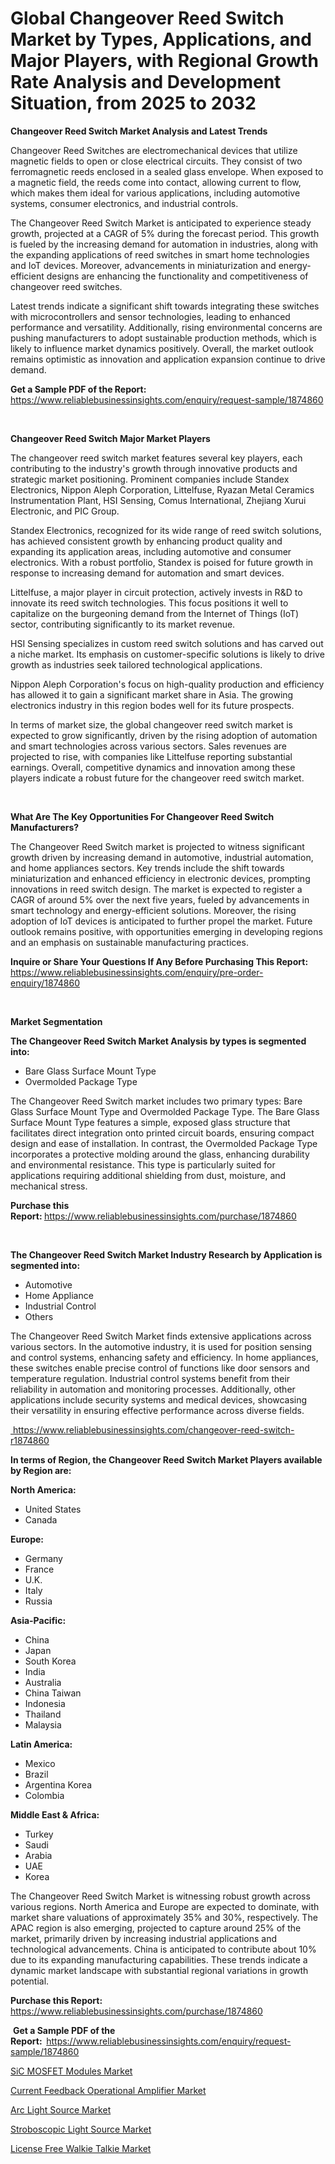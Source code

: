 <p><h1>Global Changeover Reed Switch Market by Types, Applications, and Major Players, with Regional Growth Rate Analysis and Development Situation, from 2025 to 2032</h1></p><p><strong>Changeover Reed Switch Market Analysis and Latest Trends</strong></p>
<p><p>Changeover Reed Switches are electromechanical devices that utilize magnetic fields to open or close electrical circuits. They consist of two ferromagnetic reeds enclosed in a sealed glass envelope. When exposed to a magnetic field, the reeds come into contact, allowing current to flow, which makes them ideal for various applications, including automotive systems, consumer electronics, and industrial controls.</p><p>The Changeover Reed Switch Market is anticipated to experience steady growth, projected at a CAGR of 5% during the forecast period. This growth is fueled by the increasing demand for automation in industries, along with the expanding applications of reed switches in smart home technologies and IoT devices. Moreover, advancements in miniaturization and energy-efficient designs are enhancing the functionality and competitiveness of changeover reed switches. </p><p>Latest trends indicate a significant shift towards integrating these switches with microcontrollers and sensor technologies, leading to enhanced performance and versatility. Additionally, rising environmental concerns are pushing manufacturers to adopt sustainable production methods, which is likely to influence market dynamics positively. Overall, the market outlook remains optimistic as innovation and application expansion continue to drive demand.</p></p>
<p><strong>Get a Sample PDF of the Report:&nbsp;</strong> <a href="https://www.reliablebusinessinsights.com/enquiry/request-sample/1874860?utm_campaign=1117&utm_medium=2&utm_source=Github&utm_content=ia&utm_term=06042025&utm_id=changeover-reed-switch">https://www.reliablebusinessinsights.com/enquiry/request-sample/1874860</a></p>
<p>&nbsp;</p>
<p><strong>Changeover Reed Switch Major Market Players</strong></p>
<p><p>The changeover reed switch market features several key players, each contributing to the industry's growth through innovative products and strategic market positioning. Prominent companies include Standex Electronics, Nippon Aleph Corporation, Littelfuse, Ryazan Metal Ceramics Instrumentation Plant, HSI Sensing, Comus International, Zhejiang Xurui Electronic, and PIC Group.</p><p>Standex Electronics, recognized for its wide range of reed switch solutions, has achieved consistent growth by enhancing product quality and expanding its application areas, including automotive and consumer electronics. With a robust portfolio, Standex is poised for future growth in response to increasing demand for automation and smart devices.</p><p>Littelfuse, a major player in circuit protection, actively invests in R&D to innovate its reed switch technologies. This focus positions it well to capitalize on the burgeoning demand from the Internet of Things (IoT) sector, contributing significantly to its market revenue.</p><p>HSI Sensing specializes in custom reed switch solutions and has carved out a niche market. Its emphasis on customer-specific solutions is likely to drive growth as industries seek tailored technological applications.</p><p>Nippon Aleph Corporation's focus on high-quality production and efficiency has allowed it to gain a significant market share in Asia. The growing electronics industry in this region bodes well for its future prospects.</p><p>In terms of market size, the global changeover reed switch market is expected to grow significantly, driven by the rising adoption of automation and smart technologies across various sectors. Sales revenues are projected to rise, with companies like Littelfuse reporting substantial earnings. Overall, competitive dynamics and innovation among these players indicate a robust future for the changeover reed switch market.</p></p>
<p>&nbsp;</p>
<p><strong>What Are The Key Opportunities For Changeover Reed Switch Manufacturers?</strong></p>
<p><p>The Changeover Reed Switch market is projected to witness significant growth driven by increasing demand in automotive, industrial automation, and home appliances sectors. Key trends include the shift towards miniaturization and enhanced efficiency in electronic devices, prompting innovations in reed switch design. The market is expected to register a CAGR of around 5% over the next five years, fueled by advancements in smart technology and energy-efficient solutions. Moreover, the rising adoption of IoT devices is anticipated to further propel the market. Future outlook remains positive, with opportunities emerging in developing regions and an emphasis on sustainable manufacturing practices.</p></p>
<p><strong>Inquire or Share Your Questions If Any Before Purchasing This Report:</strong> <a href="https://www.reliablebusinessinsights.com/enquiry/pre-order-enquiry/1874860?utm_campaign=1117&utm_medium=2&utm_source=Github&utm_content=ia&utm_term=06042025&utm_id=changeover-reed-switch">https://www.reliablebusinessinsights.com/enquiry/pre-order-enquiry/1874860</a></p>
<p>&nbsp;</p>
<p><strong>Market Segmentation</strong></p>
<p><strong>The Changeover Reed Switch Market Analysis by types is segmented into:</strong></p>
<p><ul><li>Bare Glass Surface Mount Type</li><li>Overmolded Package Type</li></ul></p>
<p><p>The Changeover Reed Switch market includes two primary types: Bare Glass Surface Mount Type and Overmolded Package Type. The Bare Glass Surface Mount Type features a simple, exposed glass structure that facilitates direct integration onto printed circuit boards, ensuring compact design and ease of installation. In contrast, the Overmolded Package Type incorporates a protective molding around the glass, enhancing durability and environmental resistance. This type is particularly suited for applications requiring additional shielding from dust, moisture, and mechanical stress.</p></p>
<p><strong>Purchase this Report:&nbsp;</strong><a href="https://www.reliablebusinessinsights.com/purchase/1874860?utm_campaign=1117&utm_medium=2&utm_source=Github&utm_content=ia&utm_term=06042025&utm_id=changeover-reed-switch">https://www.reliablebusinessinsights.com/purchase/1874860</a></p>
<p>&nbsp;</p>
<p><strong>The Changeover Reed Switch Market Industry Research by Application is segmented into:</strong></p>
<p><ul><li>Automotive</li><li>Home Appliance</li><li>Industrial Control</li><li>Others</li></ul></p>
<p><p>The Changeover Reed Switch Market finds extensive applications across various sectors. In the automotive industry, it is used for position sensing and control systems, enhancing safety and efficiency. In home appliances, these switches enable precise control of functions like door sensors and temperature regulation. Industrial control systems benefit from their reliability in automation and monitoring processes. Additionally, other applications include security systems and medical devices, showcasing their versatility in ensuring effective performance across diverse fields.</p></p>
<p><a href="https://www.reliablebusinessinsights.com/changeover-reed-switch-r1874860?utm_campaign=1117&utm_medium=2&utm_source=Github&utm_content=ia&utm_term=06042025&utm_id=changeover-reed-switch">&nbsp;https://www.reliablebusinessinsights.com/changeover-reed-switch-r1874860</a></p>
<p><strong>In terms of Region, the Changeover Reed Switch Market Players available by Region are:</strong></p>
<p>
    <p> <strong> North America: </strong>
        <ul>
            <li>United States</li>
            <li>Canada</li>
        </ul>
        </p> 
    <p> <strong> Europe: </strong>
        <ul>
            <li>Germany</li>
            <li>France</li>
            <li>U.K.</li>
            <li>Italy</li>
            <li>Russia</li>
        </ul>
        </p> 
    <p> <strong> Asia-Pacific: </strong>
        <ul>
            <li>China</li>
            <li>Japan</li>
            <li>South Korea</li>
            <li>India</li>
            <li>Australia</li>
            <li>China Taiwan</li>
            <li>Indonesia</li>
            <li>Thailand</li>
            <li>Malaysia</li>
        </ul>
        </p> 
    <p> <strong> Latin America: </strong>
        <ul>
            <li>Mexico</li>
            <li>Brazil</li>
            <li>Argentina Korea</li>
            <li>Colombia</li>
        </ul>
        </p> 
    <p> <strong> Middle East & Africa: </strong>
        <ul>
            <li>Turkey</li>
            <li>Saudi</li>
            <li>Arabia</li>
            <li>UAE</li>
            <li>Korea</li>
        </ul>
    </p>
    </p>
<p><p>The Changeover Reed Switch Market is witnessing robust growth across various regions. North America and Europe are expected to dominate, with market share valuations of approximately 35% and 30%, respectively. The APAC region is also emerging, projected to capture around 25% of the market, primarily driven by increasing industrial applications and technological advancements. China is anticipated to contribute about 10% due to its expanding manufacturing capabilities. These trends indicate a dynamic market landscape with substantial regional variations in growth potential.</p></p>
<p><strong>Purchase this Report: </strong><a href="https://www.reliablebusinessinsights.com/purchase/1874860?utm_campaign=1117&utm_medium=2&utm_source=Github&utm_content=ia&utm_term=06042025&utm_id=changeover-reed-switch">https://www.reliablebusinessinsights.com/purchase/1874860</a></p>
<p>&nbsp;<strong>Get a Sample PDF of the Report:&nbsp;&nbsp;</strong><a href="https://www.reliablebusinessinsights.com/enquiry/request-sample/1874860?utm_campaign=1117&utm_medium=2&utm_source=Github&utm_content=ia&utm_term=06042025&utm_id=changeover-reed-switch">https://www.reliablebusinessinsights.com/enquiry/request-sample/1874860</a></p>
<p><strong></strong></p>
<p><p><a href="https://github.com/dusektwinec3/Market-Research-Report-List-1/blob/main/sic-mosfet-modules-market.md?utm_campaign=1117&utm_medium=2&utm_source=Github&utm_content=ia&utm_term=06042025&utm_id=changeover-reed-switch">SiC MOSFET Modules Market</a></p><p><a href="https://github.com/luhleickov/Market-Research-Report-List-1/blob/main/current-feedback-operational-amplifier-market.md?utm_campaign=1117&utm_medium=2&utm_source=Github&utm_content=ia&utm_term=06042025&utm_id=changeover-reed-switch">Current Feedback Operational Amplifier Market</a></p><p><a href="https://github.com/elceryaneik/Market-Research-Report-List-1/blob/main/arc-light-source-market.md?utm_campaign=1117&utm_medium=2&utm_source=Github&utm_content=ia&utm_term=06042025&utm_id=changeover-reed-switch">Arc Light Source Market</a></p><p><a href="https://github.com/sukeldrage0g/Market-Research-Report-List-1/blob/main/stroboscopic-light-source-market.md?utm_campaign=1117&utm_medium=2&utm_source=Github&utm_content=ia&utm_term=06042025&utm_id=changeover-reed-switch">Stroboscopic Light Source Market</a></p><p><a href="https://github.com/nwogudimouix/Market-Research-Report-List-1/blob/main/license-free-walkie-talkie-market.md?utm_campaign=1117&utm_medium=2&utm_source=Github&utm_content=ia&utm_term=06042025&utm_id=changeover-reed-switch">License Free Walkie Talkie Market</a></p></p>